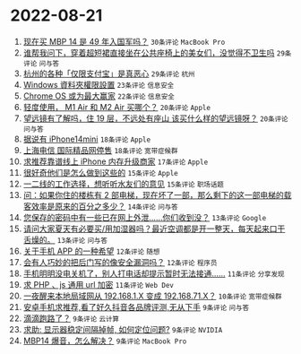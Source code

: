# 2022-08-21

1. [现在买 MBP 14 是 49 年入国军吗？](https://www.v2ex.com/t/874315) `30条评论` `MacBook Pro`
1. [谁帮我问下，穿着超短裙直接坐在公共座椅上的美女们，没觉得不卫生吗](https://www.v2ex.com/t/874356) `29条评论` `问与答`
1. [杭州的各种「仅限支付宝」是真恶心](https://www.v2ex.com/t/874369) `29条评论` `杭州`
1. [Windows 資料夾權限設置](https://www.v2ex.com/t/874292) `23条评论` `信息安全`
1. [Chrome OS 或为最大赢家](https://www.v2ex.com/t/874317) `22条评论` `信息安全`
1. [轻度使用， M1 Air 和 M2 Air 买哪个？](https://www.v2ex.com/t/874341) `20条评论` `Apple`
1. [望远镜有了解吗，住 19 层，不远处有座山 该买什么样的望远镜呀？](https://www.v2ex.com/t/874314) `20条评论` `问与答`
1. [据说有 iPhone14mini](https://www.v2ex.com/t/874337) `18条评论` `Apple`
1. [上海电信 国际精品网停售](https://www.v2ex.com/t/874330) `18条评论` `宽带症候群`
1. [求推荐靠谱线上 iPhone 内存升级商家](https://www.v2ex.com/t/874308) `17条评论` `Apple`
1. [很好奇他们是怎么做到这些的](https://www.v2ex.com/t/874372) `15条评论` `Apple`
1. [一二线的工作选择，想听听水友们的意见](https://www.v2ex.com/t/874304) `15条评论` `职场话题`
1. [问：如果你住的楼栋有 2 部电梯，现在坏了一部，那么剩下的这一部电梯的载客效率是原来的百分之多少？](https://www.v2ex.com/t/874286) `14条评论` `问与答`
1. [您保存的密码中有一些已在网上外泄……你们收到没？](https://www.v2ex.com/t/874370) `13条评论` `Google`
1. [请问大家夏天有必要买/用加湿器吗？最近空调都是开一整天，每天起来口干舌燥的。](https://www.v2ex.com/t/874321) `13条评论` `问与答`
1. [关于手机 APP 的一种希望](https://www.v2ex.com/t/874358) `12条评论` `随想`
1. [会有人巧妙的把后门写的像安全漏洞吗？](https://www.v2ex.com/t/874336) `12条评论` `程序员`
1. [手机明明没电关机了，别人打电话却提示暂时无法接通……](https://www.v2ex.com/t/874371) `11条评论` `分享发现`
1. [求 PHP 、js 通用 url 加密](https://www.v2ex.com/t/874324) `11条评论` `Web Dev`
1. [一夜醒来本地局域网从 192.168.1.X 变成 192.168.71.X？](https://www.v2ex.com/t/874300) `10条评论` `宽带症候群`
1. [安卓手机求推荐,看了好久抖音各品牌评测,无从下手](https://www.v2ex.com/t/874363) `9条评论` `问与答`
1. [滴滴跑路了？](https://www.v2ex.com/t/874349) `9条评论` `云计算`
1. [求助: 显示器稳定间隔掉帧, 如何定位问题?](https://www.v2ex.com/t/874343) `9条评论` `NVIDIA`
1. [MBP14 爆音，怎么解决？](https://www.v2ex.com/t/874323) `9条评论` `MacBook Pro`
